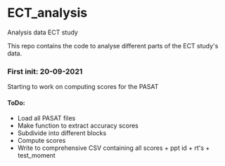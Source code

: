 # ECT_analysis
Analysis data ECT study

This repo contains the code to analyse different parts of the ECT study's data.

### First init: 20-09-2021
Starting to work on computing scores for the PASAT

#### ToDo:
* Load all PASAT files
* Make function to extract accuracy scores
* Subdivide into different blocks
* Compute scores
* Write to comprehensive CSV containing all scores + ppt id + rt's + test_moment
